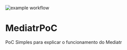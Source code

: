 ![example workflow](https://github.com/angelobelchior/MediatrPoC/actions/workflows/dotnet.yml/badge.svg)

# MediatrPoC
PoC Simples para explicar o funcionamento do Mediatr

